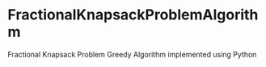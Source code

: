 # FractionalKnapsackProblemAlgorithm
Fractional Knapsack Problem Greedy Algorithm implemented using Python
